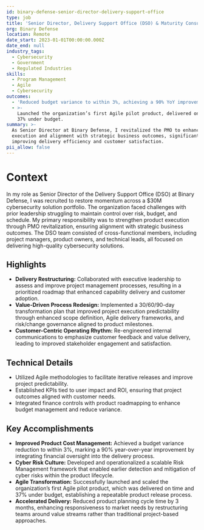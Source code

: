 ```yaml
---
id: binary-defense-senior-director-delivery-support-office
type: job
title: 'Senior Director, Delivery Support Office (DSO) & Maturity Consultant'
org: Binary Defense
location: Remote
date_start: 2023-01-01T00:00:00.000Z
date_end: null
industry_tags:
  - Cybersecurity
  - Government
  - Regulated Industries
skills:
  - Program Management
  - Agile
  - Cybersecurity
outcomes:
  - 'Reduced budget variance to within 3%, achieving a 90% YoY improvement.'
  - >-
    Launched the organization’s first Agile pilot product, delivered on time and
    37% under budget.
summary: >-
  As Senior Director at Binary Defense, I revitalized the PMO to enhance product
  execution and alignment with strategic business outcomes, significantly
  improving delivery efficiency and customer satisfaction.
pii_allow: false
---
```


# Context
In my role as Senior Director of the Delivery Support Office (DSO) at Binary Defense, I was recruited to restore momentum across a $30M cybersecurity solution portfolio. The organization faced challenges with prior leadership struggling to maintain control over risk, budget, and schedule. My primary responsibility was to strengthen product execution through PMO revitalization, ensuring alignment with strategic business outcomes. The DSO team consisted of cross-functional members, including project managers, product owners, and technical leads, all focused on delivering high-quality cybersecurity solutions.

## Highlights
- **Delivery Restructuring:** Collaborated with executive leadership to assess and improve project management processes, resulting in a prioritized roadmap that enhanced capability delivery and customer adoption.
- **Value-Driven Process Redesign:** Implemented a 30/60/90-day transformation plan that improved project execution predictability through enhanced scope definition, Agile delivery frameworks, and risk/change governance aligned to product milestones.
- **Customer-Centric Operating Rhythm:** Re-engineered internal communications to emphasize customer feedback and value delivery, leading to improved stakeholder engagement and satisfaction.

## Technical Details
- Utilized Agile methodologies to facilitate iterative releases and improve project predictability.
- Established KPIs tied to user impact and ROI, ensuring that project outcomes aligned with customer needs.
- Integrated finance controls with product roadmapping to enhance budget management and reduce variance.

## Key Accomplishments
- **Improved Product Cost Management:** Achieved a budget variance reduction to within 3%, marking a 90% year-over-year improvement by integrating financial oversight into the delivery process.
- **Cyber Risk Culture:** Developed and operationalized a scalable Risk Management framework that enabled earlier detection and mitigation of cyber risks within the product lifecycle.
- **Agile Transformation:** Successfully launched and scaled the organization’s first Agile pilot product, which was delivered on time and 37% under budget, establishing a repeatable product release process.
- **Accelerated Delivery:** Reduced product planning cycle time by 3 months, enhancing responsiveness to market needs by restructuring teams around value streams rather than traditional project-based approaches.
